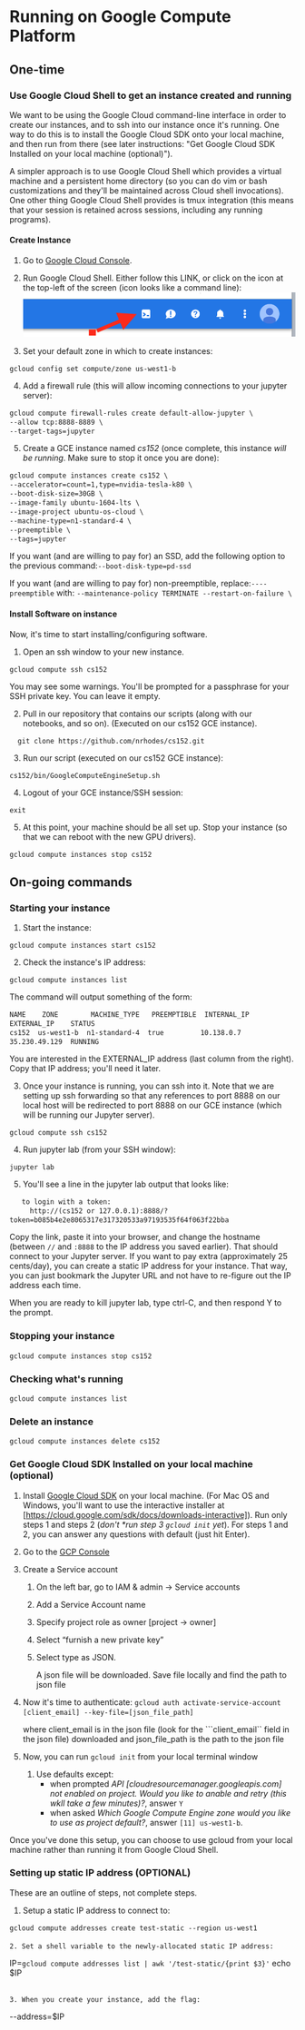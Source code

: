# Running on Google Compute Platform

## One-time



### Use Google Cloud Shell to get an instance created and running

We want to be using the Google Cloud command-line interface in order to create our instances, and to ssh into our instance once it's running.  One way to do this is to install the Google Cloud SDK onto your local machine, and then run from there (see later instructions: "Get Google Cloud SDK Installed on your local machine (optional)").

A simpler approach is to use Google Cloud Shell which provides a virtual machine and a persistent home directory (so you can do vim or bash customizations and they'll be maintained across Cloud shell invocations). One other thing Google Cloud Shell provides is tmux integration (this means that your session is retained across sessions, including any running programs).

#### Create Instance

1. Go to [Google Cloud Console](https://console.cloud.google.com).

2. Run Google Cloud Shell. Either follow this LINK, or click on the icon at the top-left of the screen (icon looks like a command line):
![alt Picture of toolbar](images/toolbar.png "Picture of toolbar")

3. Set your default zone in which to create instances:
```
gcloud config set compute/zone us-west1-b
```

4. Add a firewall rule (this will allow incoming connections to your jupyter server):
```
gcloud compute firewall-rules create default-allow-jupyter \
--allow tcp:8888-8889 \
--target-tags=jupyter
```

5. Create a GCE instance named *cs152* (once complete, this instance *will be running*. Make sure to stop it once you are done):
```
gcloud compute instances create cs152 \
--accelerator=count=1,type=nvidia-tesla-k80 \
--boot-disk-size=30GB \
--image-family ubuntu-1604-lts \
--image-project ubuntu-os-cloud \
--machine-type=n1-standard-4 \
--preemptible \
--tags=jupyter 
```

   If you want (and are willing to pay for) an SSD, add the following option to the previous command:```
--boot-disk-type=pd-ssd
    ```
	
If you want (and are willing to pay for) non-preemptible, replace:```
----preemptible
     ```
	 with:
	 ```
--maintenance-policy TERMINATE --restart-on-failure \
	      ```
	

#### Install Software on instance
Now, it's time to start installing/configuring software.

1. Open an ssh window to your new instance.
```
gcloud compute ssh cs152 
```
You may see some warnings.  You'll be prompted for a passphrase for your SSH private key.  You can leave it empty.

2. Pull in our repository that contains our scripts (along with our notebooks, and so on). (Executed  on our cs152 GCE instance).
```
  git clone https://github.com/nrhodes/cs152.git 
```

3. Run our script (executed  on our cs152 GCE instance):
```
cs152/bin/GoogleComputeEngineSetup.sh
```

4. Logout of your GCE instance/SSH session:
```
exit
```

5. At this point, your machine should be all set up.  Stop your instance (so that we can reboot with the new  GPU drivers).
```
gcloud compute instances stop cs152
```


## On-going commands


### Starting your instance

1. Start the instance:
```
gcloud compute instances start cs152
```

2. Check the instance's IP address:
```
gcloud compute instances list
```
The command will output something of the form:
```
NAME    ZONE        MACHINE_TYPE   PREEMPTIBLE  INTERNAL_IP  EXTERNAL_IP    STATUS
cs152  us-west1-b  n1-standard-4  true         10.138.0.7   35.230.49.129  RUNNING
```
You are interested in the EXTERNAL\_IP address (last column from the right). Copy that IP address; you'll need it later.

3. Once your instance is running, you can ssh into it. Note that we are setting up ssh forwarding so that any references to port 8888 on our local host will be redirected to port 8888 on our GCE instance (which will be running our Jupyter server).

```
gcloud compute ssh cs152
```

4. Run jupyter lab (from your SSH window):
```
jupyter lab
```

5. You'll see a line in the jupyter lab output that looks like:
```Copy/paste this URL into your bowser when you connect for the first time, 
   to login with a token:
     http://(cs152 or 127.0.0.1):8888/?token=b085b4e2e8065317e317320533a97193535f64f063f22bba
```

Copy the link, paste it into your browser, and change the hostname (between ```//``` and ```:8888``` to the IP address you saved earlier). That should connect to your Jupyter server.   If you want to pay extra (approximately 25 cents/day), you can create a static IP address for your instance.  That way, you can just bookmark the Jupyter URL and not have to re-figure out the IP address each time. 


When you are ready to kill jupyter lab, type ctrl-C, and then respond Y to the prompt.


### Stopping your instance
```
gcloud compute instances stop cs152
```

### Checking what's running
```
gcloud compute instances list
```

### Delete an instance
```
gcloud compute instances delete cs152
```


### Get Google Cloud SDK Installed on your local machine (optional)


1. Install [Google Cloud SDK](https://cloud.google.com/sdk/install) on your local machine. (For Mac OS and Windows, you'll want to use the interactive installer at [https://cloud.google.com/sdk/docs/downloads-interactive]).  Run only steps 1 and steps 2 (_don't *run step 3 ```gcloud init``` yet_). For steps 1 and 2, you can answer any questions with default (just hit Enter).

2. Go to the [GCP Console](https://console.cloud.google.com) 

3. Create a Service account

    1. On the left bar, go to IAM & admin -> Service accounts
    2. Add a Service Account name
    3. Specify project role as owner [project -> owner]
    4. Select “furnish a new private key”
    5. Select type as JSON.
	
	   A json file will be downloaded. Save file locally and find the path to json file
       
3. Now it's time to authenticate:
```gcloud auth activate-service-account [client_email] --key-file=[json_file_path]```
  
    where client\_email is in the json file (look for the ```client_email`` field in the json file) downloaded and json\_file\_path is the path to the json file
		
4. Now, you can run ```gcloud init``` from your local terminal window
    1. Use defaults except:
		 * when prompted *API [cloudresourcemanager.googleapis.com] not enabled on project. Would you like to anable and retry (this wkll take a few minutes)?*, answer ```Y```
	     * when asked  *Which Google Compute Engine zone would you like to use as project default?*, answer ```[11] us-west1-b```.

Once you've done this setup, you can choose to use gcloud from your local machine rather than running it from Google Cloud Shell.


### Setting up static IP address (OPTIONAL)

These are an outline of steps, not complete steps.

1. Setup a static IP address to connect to:
```
gcloud compute addresses create test-static --region us-west1

2. Set a shell variable to the newly-allocated static IP address:
```
IP=`gcloud compute addresses list | awk '/test-static/{print $3}'`
echo $IP
```

3. When you create your instance, add the flag:
```
--address=$IP
```
